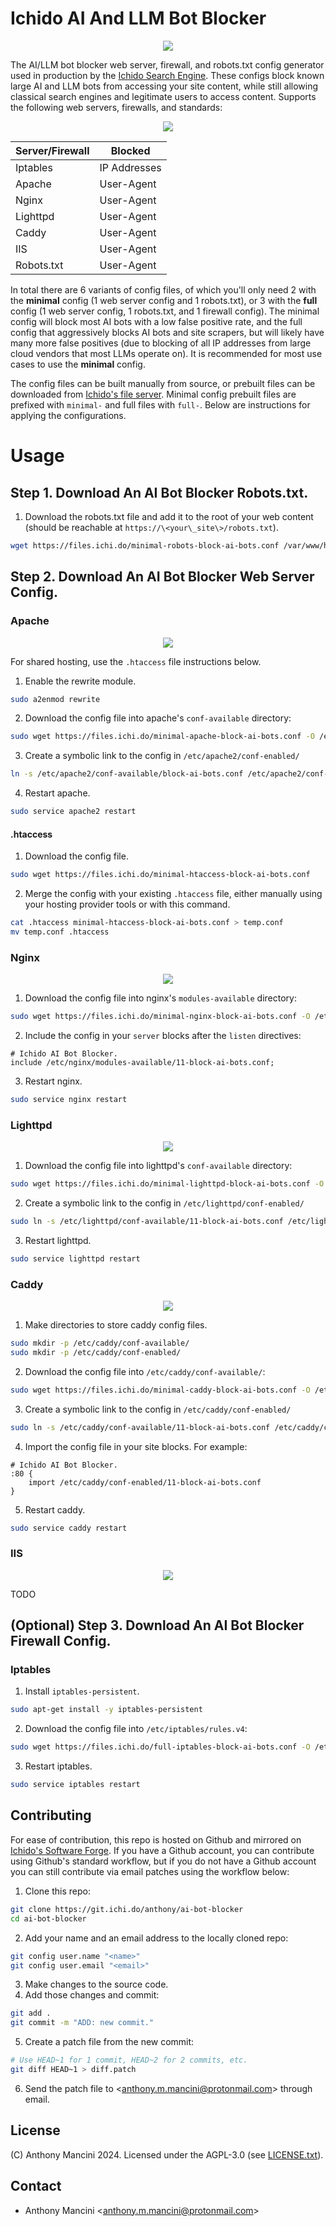 # Ichido AI And LLM Bot Blocker

<p align="center">
  <img src="docs/art.png" />
</p>

The AI/LLM bot blocker web server, firewall, and robots.txt config generator used in production by the [Ichido Search Engine](https://ichi.do/). These configs block known large AI and LLM bots from accessing your site content, while still allowing classical search engines and legitimate users to access content. Supports the following web servers, firewalls, and standards:

<p align="center">
  <img src="docs/combined.png" />
</p>

<center>

| Server/Firewall | Blocked      |
| --------------- | ------------ |
| Iptables        | IP Addresses |
| Apache          | User-Agent   |
| Nginx           | User-Agent   |
| Lighttpd        | User-Agent   |
| Caddy           | User-Agent   |
| IIS             | User-Agent   |
| Robots.txt      | User-Agent   |

</center>

In total there are 6 variants of config files, of which you'll only need 2 with the **minimal** config (1 web server config and 1 robots.txt), or 3 with the **full** config (1 web server config, 1 robots.txt, and 1 firewall config). The minimal config will block most AI bots with a low false positive rate, and the full config that aggressively blocks AI bots and site scrapers, but will likely have many more false positives (due to blocking of all IP addresses from large cloud vendors that most LLMs operate on). It is recommended for most use cases to use the **minimal** config.

The config files can be built manually from source, or prebuilt files can be downloaded from [Ichido's file server](https://files.ichi.do/). Minimal config prebuilt files are prefixed with `minimal-` and full files with `full-`. Below are instructions for applying the configurations.

# Usage

## Step 1. Download An AI Bot Blocker Robots.txt.

1. Download the robots.txt file and add it to the root of your web content (should be reachable at `https://\<your\_site\>/robots.txt`).

```bash
wget https://files.ichi.do/minimal-robots-block-ai-bots.conf /var/www/html/<web_root>/robots.txt
```

## Step 2. Download An AI Bot Blocker Web Server Config.

### Apache

<p align="center">
  <img src="docs/apache.png" />
</p>

For shared hosting, use the `.htaccess` file instructions below.

1. Enable the rewrite module.

```bash
sudo a2enmod rewrite
```

2. Download the config file into apache's `conf-available` directory:

```bash
sudo wget https://files.ichi.do/minimal-apache-block-ai-bots.conf -O /etc/apache2/conf-available/block-ai-bots.conf
```

3. Create a symbolic link to the config in `/etc/apache2/conf-enabled/`

```bash
ln -s /etc/apache2/conf-available/block-ai-bots.conf /etc/apache2/conf-enabled/
```

4. Restart apache.

```bash
sudo service apache2 restart
```

#### .htaccess

1. Download the config file.

```bash
sudo wget https://files.ichi.do/minimal-htaccess-block-ai-bots.conf
```

2. Merge the config with your existing `.htaccess` file, either manually using your hosting provider tools or with this command.

```bash
cat .htaccess minimal-htaccess-block-ai-bots.conf > temp.conf
mv temp.conf .htaccess
```

### Nginx

<p align="center">
  <img src="docs/nginx.png" />
</p>

1. Download the config file into nginx's `modules-available` directory:

```bash
sudo wget https://files.ichi.do/minimal-nginx-block-ai-bots.conf -O /etc/nginx/modules-available/11-block-ai-bots.conf
```

2. Include the config in your `server` blocks after the `listen` directives:

```nginx
# Ichido AI Bot Blocker.
include /etc/nginx/modules-available/11-block-ai-bots.conf;
```

3. Restart nginx.

```bash
sudo service nginx restart
```

### Lighttpd

<p align="center">
  <img src="docs/lighttpd.png" />
</p>

1. Download the config file into lighttpd's `conf-available` directory:

```bash
sudo wget https://files.ichi.do/minimal-lighttpd-block-ai-bots.conf -O /etc/lighttpd/conf-available/11-block-ai-bots.conf
```

2. Create a symbolic link to the config in `/etc/lighttpd/conf-enabled/`

```bash
sudo ln -s /etc/lighttpd/conf-available/11-block-ai-bots.conf /etc/lighttpd/conf-enabled/
```

3. Restart lighttpd.

```bash
sudo service lighttpd restart
```

### Caddy

<p align="center">
  <img src="docs/caddy.png" />
</p>

1. Make directories to store caddy config files.

```bash
sudo mkdir -p /etc/caddy/conf-available/
sudo mkdir -p /etc/caddy/conf-enabled/
```

2. Download the config file into `/etc/caddy/conf-available/`:

```bash
sudo wget https://files.ichi.do/minimal-caddy-block-ai-bots.conf -O /etc/caddy/conf-available/11-block-ai-bots.conf
```

3. Create a symbolic link to the config in `/etc/caddy/conf-enabled/`

```bash
sudo ln -s /etc/caddy/conf-available/11-block-ai-bots.conf /etc/caddy/conf-enabled/
```

4. Import the config file in your site blocks. For example:

```caddy
# Ichido AI Bot Blocker.
:80 {
    import /etc/caddy/conf-enabled/11-block-ai-bots.conf
}
```

5. Restart caddy.

```bash
sudo service caddy restart
```

### IIS

<p align="center">
  <img src="docs/iis.png" />
</p>

TODO

## (Optional) Step 3. Download An AI Bot Blocker Firewall Config.

### Iptables

1. Install `iptables-persistent`.

```bash
sudo apt-get install -y iptables-persistent
```

2. Download the config file into `/etc/iptables/rules.v4`:

```bash
sudo wget https://files.ichi.do/full-iptables-block-ai-bots.conf -O /etc/iptables/rules.v4
```

3. Restart iptables.

```bash
sudo service iptables restart
```

## Contributing

For ease of contribution, this repo is hosted on Github and mirrored on [Ichido's Software Forge](https://git.ichi.do/anthony/ai-bot-blocker/). If you have a Github account, you can contribute using Github's standard workflow, but if you do not have a Github account you can still contribute via email patches using the workflow below:

1. Clone this repo:

```bash
git clone https://git.ichi.do/anthony/ai-bot-blocker
cd ai-bot-blocker
```

2. Add your name and an email address to the locally cloned repo:

```bash
git config user.name "<name>"
git config user.email "<email>"
```

3. Make changes to the source code.
4. Add those changes and commit:

```bash
git add .
git commit -m "ADD: new commit."
```

5. Create a patch file from the new commit:

```bash
# Use HEAD~1 for 1 commit, HEAD~2 for 2 commits, etc.
git diff HEAD~1 > diff.patch
```

6. Send the patch file to \<anthony.m.mancini@protonmail.com\> through email.

## License

(C) Anthony Mancini 2024. Licensed under the AGPL-3.0 (see [LICENSE.txt](LICENSE.txt)).

## Contact

* Anthony Mancini \<anthony.m.mancini@protonmail.com\>
